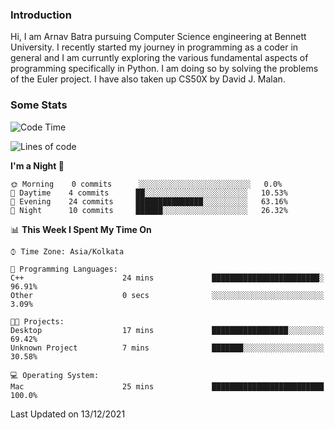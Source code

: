 ### Introduction
Hi, I am Arnav Batra pursuing Computer Science engineering at Bennett University. I recently started my journey in programming as a coder in general and I am curruntly exploring the various fundamental aspects of programming specifically in Python. 
I am doing so by solving the problems of the Euler project. 
I have also taken up CS50X by David J. Malan.

### Some Stats
<!--START_SECTION:waka-->
![Code Time](http://img.shields.io/badge/Code%20Time-11%20hrs%2031%20mins-blue)

![Lines of code](https://img.shields.io/badge/From%20Hello%20World%20I%27ve%20Written-46%20Thousand%20lines%20of%20code-blue)

**I'm a Night 🦉** 

```text
🌞 Morning    0 commits      ░░░░░░░░░░░░░░░░░░░░░░░░░   0.0% 
🌆 Daytime    4 commits      ██░░░░░░░░░░░░░░░░░░░░░░░   10.53% 
🌃 Evening    24 commits     ███████████████░░░░░░░░░░   63.16% 
🌙 Night      10 commits     ██████░░░░░░░░░░░░░░░░░░░   26.32%

```


📊 **This Week I Spent My Time On** 

```text
⌚︎ Time Zone: Asia/Kolkata

💬 Programming Languages: 
C++                      24 mins             ████████████████████████░   96.91% 
Other                    0 secs              ░░░░░░░░░░░░░░░░░░░░░░░░░   3.09%

🐱‍💻 Projects: 
Desktop                  17 mins             █████████████████░░░░░░░░   69.42% 
Unknown Project          7 mins              ███████░░░░░░░░░░░░░░░░░░   30.58%

💻 Operating System: 
Mac                      25 mins             █████████████████████████   100.0%

```


 Last Updated on 13/12/2021
<!--END_SECTION:waka-->
